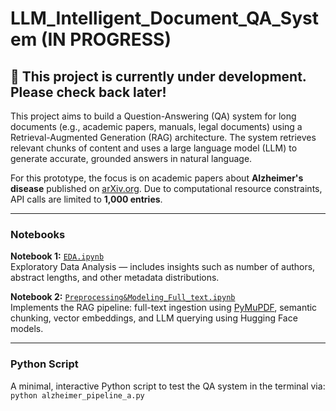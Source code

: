 # LLM_Intelligent_Document_QA_System (IN PROGRESS)

## 🚧 This project is currently under development. Please check back later!


This project aims to build a Question-Answering (QA) system for long documents (e.g., academic papers, manuals, legal documents) using a Retrieval-Augmented Generation (RAG) architecture. The system retrieves relevant chunks of content and uses a large language model (LLM) to generate accurate, grounded answers in natural language.

For this prototype, the focus is on academic papers about **Alzheimer's disease** published on [arXiv.org](https://arxiv.org/). Due to computational resource constraints, API calls are limited to **1,000 entries**.

---

### Notebooks

**Notebook 1:** [`EDA.ipynb`](https://github.com/nazilagundogdu/LLM_Intelligent_Document_QA_System/blob/main/EDA.ipynb)  
Exploratory Data Analysis — includes insights such as number of authors, abstract lengths, and other metadata distributions.

**Notebook 2:** [`Preprocessing&Modeling_Full_text.ipynb`](Preprocessing&Modeling_Full_text.ipynb)  
Implements the RAG pipeline: full-text ingestion using [PyMuPDF](https://pymupdf.readthedocs.io/en/latest/index.html), semantic chunking, vector embeddings, and LLM querying using Hugging Face models.

---
### Python Script
A minimal, interactive Python script to test the QA system in the terminal via: `python alzheimer_pipeline_a.py`


